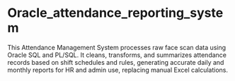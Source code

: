 # Oracle_attendance_reporting_system
This Attendance Management System processes raw face scan data using Oracle SQL and PL/SQL. It cleans, transforms, and summarizes attendance records based on shift schedules and rules, generating accurate daily and monthly reports for HR and admin use, replacing manual Excel calculations.
